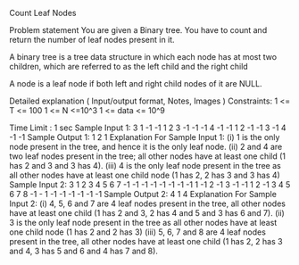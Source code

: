 Count Leaf Nodes

Problem statement
You are given a Binary tree. You have to count and return the number of leaf nodes present in it.

A binary tree is a tree data structure in which each node has at most two children, which are referred to as the left child and the right child

A node is a leaf node if both left and right child nodes of it are NULL.

Detailed explanation ( Input/output format, Notes, Images )
Constraints:
1 <= T <= 100
1 <= N <=10^3
1 <= data <= 10^9

Time Limit : 1 sec
Sample Input 1:
3
1 -1 -1
1  2  3  -1 -1 -1 4 -1 -1
1  2 -1 -1 3 -1 4 -1 -1
Sample Output 1:
1
2
1
Explanation For Sample Input 1:
(i) 1 is the only node present in the tree, and hence it is the only leaf node.
(ii) 2 and 4 are two leaf nodes present in the tree; all other nodes have at least one child (1 has 2 and 3 and 3 has 4).
(iii) 4 is the only leaf node present in the tree as all other nodes have at least one child node (1 has 2, 2 has 3 and 3 has 4)
Sample Input 2:
3
1 2 3 4 5 6 7 -1 -1 -1 -1 -1 -1 -1 -1
1 -1 2 -1 3 -1 -1
1 2 -1 3 4 5 6 7 8 -1 - 1 -1 -1 -1 -1 -1 -1
Sample Output 2:
4
1
4
Explanation For Sample Input 2:
(i) 4, 5, 6 and 7 are 4 leaf nodes present in the tree, all other nodes have at least one child (1 has 2 and 3, 2 has 4 and 5 and 3 has 6 and 7).
(ii) 3 is the only leaf node present in the tree as all other nodes have at least one child node (1 has 2 and 2 has 3)
(iii) 5, 6, 7 and 8 are 4 leaf nodes present in the tree, all other nodes have at least one child (1 has 2, 2 has 3 and 4, 3 has 5 and 6 and 4 has 7 and 8).